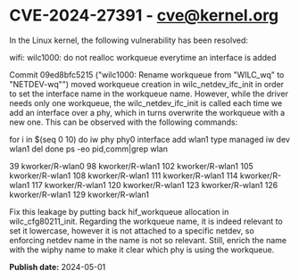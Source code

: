 # CVE-2024-27391 - cve@kernel.org

In the Linux kernel, the following vulnerability has been resolved:

wifi: wilc1000: do not realloc workqueue everytime an interface is added

Commit 09ed8bfc5215 ("wilc1000: Rename workqueue from "WILC_wq" to
"NETDEV-wq"") moved workqueue creation in wilc_netdev_ifc_init in order to
set the interface name in the workqueue name. However, while the driver
needs only one workqueue, the wilc_netdev_ifc_init is called each time we
add an interface over a phy, which in turns overwrite the workqueue with a
new one. This can be observed with the following commands:

for i in $(seq 0 10)
do
  iw phy phy0 interface add wlan1 type managed
  iw dev wlan1 del
done
ps -eo pid,comm|grep wlan

 39 kworker/R-wlan0
 98 kworker/R-wlan1
102 kworker/R-wlan1
105 kworker/R-wlan1
108 kworker/R-wlan1
111 kworker/R-wlan1
114 kworker/R-wlan1
117 kworker/R-wlan1
120 kworker/R-wlan1
123 kworker/R-wlan1
126 kworker/R-wlan1
129 kworker/R-wlan1

Fix this leakage by putting back hif_workqueue allocation in
wilc_cfg80211_init. Regarding the workqueue name, it is indeed relevant to
set it lowercase, however it is not  attached to a specific netdev, so
enforcing netdev name in the name is not so relevant. Still, enrich the
name with the wiphy name to make it clear which phy is using the workqueue.

**Publish date:** 2024-05-01
